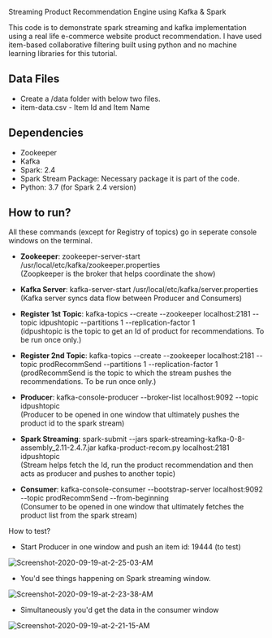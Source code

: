 Streaming Product Recommendation Engine using Kafka & Spark 

This code is to demonstrate spark streaming and kafka implementation using a real life e-commerce website product recommendation. I have used item-based collaborative filtering built using python and no machine learning libraries for this tutorial.


## Data Files

- Create a /data folder with below two files.
- item-data.csv - Item Id and Item Name

## Dependencies

- Zookeeper
- Kafka
- Spark: 2.4
- Spark Stream Package: Necessary package it is part of the code.
- Python: 3.7 (for Spark 2.4 version)


## How to run?
All these commands (except for Registry of topics) go in seperate console windows on the terminal.

- **Zookeeper**: zookeeper-server-start /usr/local/etc/kafka/zookeeper.properties <br/>
(Zoopkeeper is the broker that helps coordinate the show)

- **Kafka Server**: kafka-server-start /usr/local/etc/kafka/server.properties <br/>
(Kafka server syncs data flow between Producer and Consumers)

- **Register 1st Topic**: kafka-topics --create --zookeeper localhost:2181 --topic idpushtopic --partitions 1 --replication-factor 1 <br/>
(idpushtopic is the topic to get an Id of product for recommendations. To be run once only.)

- **Register 2nd Topic**: kafka-topics --create --zookeeper localhost:2181 --topic prodRecommSend --partitions 1 --replication-factor 1 <br/>
(prodRecommSend is the topic to which the stream pushes the recommendations. To be run once only.)

- **Producer**: kafka-console-producer --broker-list localhost:9092 --topic idpushtopic <br/>
(Producer to be opened in one window that ultimately pushes the product id to the spark stream)

- **Spark Streaming**: spark-submit --jars spark-streaming-kafka-0-8-assembly_2.11-2.4.7.jar kafka-product-recom.py localhost:2181 idpushtopic <br/>
(Stream helps fetch the Id, run the product recommendation and then acts as producer and pushes to another topic)

- **Consumer**: kafka-console-consumer --bootstrap-server localhost:9092 --topic prodRecommSend --from-beginning <br/>
(Consumer to be opened in one window that ultimately fetches the product list from the spark stream)


How to test?

- Start Producer in one window and push an item id: 19444 (to test) <br/>

<img src="https://i.ibb.co/4wbKR14/Screenshot-2020-09-19-at-2-25-03-AM.png" alt="Screenshot-2020-09-19-at-2-25-03-AM" border="0">

- You'd see things happening on Spark streaming window. <br/>

<img src="https://i.ibb.co/Rpr4XwD/Screenshot-2020-09-19-at-2-23-38-AM.png" alt="Screenshot-2020-09-19-at-2-23-38-AM" border="0">

- Simultaneously you'd get the data in the consumer window <br/>

<img src="https://i.ibb.co/Qrck5ts/Screenshot-2020-09-19-at-2-21-15-AM.png" alt="Screenshot-2020-09-19-at-2-21-15-AM" border="0">

